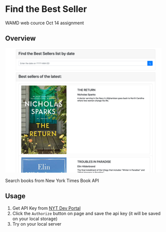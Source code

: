 # Find the Best Seller
WAMD web cource Oct 14 assignment

## Overview
![](overview.png)

Search books from New York Times Book API

## Usage
1. Get API Key from [NYT Dev Portal](https://developer.nytimes.com/)
2. Click the `Authorize` button on page and save the api key (it will be saved on your local storage)
3. Try on your local server
